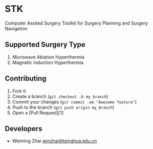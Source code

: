STK
===
Computer Assited Surgery Toolkit for Surgery Planning and Surgery Navigation


Supported Surgery Type
------------

1. Microwave Ablation Hyperthermia
2. Magnetic Induction Hyperthermia


Contributing
------------

1. Fork it.
2. Create a branch (`git checkout -b my_branch`)
3. Commit your changes (`git commit -am "Awesome feature"`)
4. Push to the branch (`git push origin my_branch`)
5. Open a [Pull Request][1]

Developers
------------
* Weiming Zhai  wmzhai@tsinghua.edu.cn
